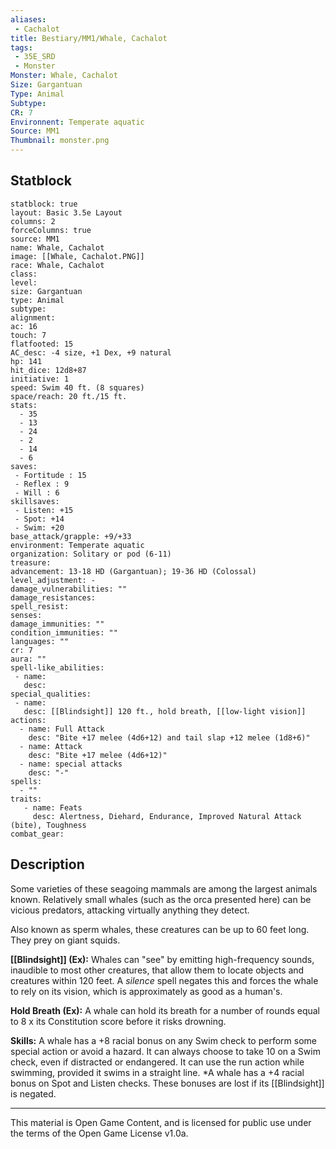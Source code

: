 ```yaml
---
aliases:
 - Cachalot
title: Bestiary/MM1/Whale, Cachalot
tags: 
 - 35E_SRD
 - Monster
Monster: Whale, Cachalot
Size: Gargantuan
Type: Animal
Subtype: 
CR: 7
Environnent: Temperate aquatic
Source: MM1
Thumbnail: monster.png
---
```


## Statblock

```statblock
statblock: true
layout: Basic 3.5e Layout
columns: 2
forceColumns: true
source: MM1 
name: Whale, Cachalot
image: [[Whale, Cachalot.PNG]]
race: Whale, Cachalot
class: 
level: 
size: Gargantuan
type: Animal
subtype: 
alignment: 
ac: 16
touch: 7
flatfooted: 15
AC_desc: -4 size, +1 Dex, +9 natural
hp: 141
hit_dice: 12d8+87
initiative: 1
speed: Swim 40 ft. (8 squares)
space/reach: 20 ft./15 ft.
stats:
  - 35
  - 13
  - 24
  - 2
  - 14
  - 6
saves:
 - Fortitude : 15
 - Reflex : 9
 - Will : 6
skillsaves:
 - Listen: +15
 - Spot: +14
 - Swim: +20
base_attack/grapple: +9/+33
environment: Temperate aquatic
organization: Solitary or pod (6-11)
treasure: 
advancement: 13-18 HD (Gargantuan); 19-36 HD (Colossal)
level_adjustment: -
damage_vulnerabilities: ""
damage_resistances: 
spell_resist: 
senses: 
damage_immunities: ""
condition_immunities: ""
languages: ""
cr: 7
aura: ""
spell-like_abilities:
 - name: 
   desc: 
special_qualities:
 - name:
   desc: [[Blindsight]] 120 ft., hold breath, [[low-light vision]]
actions:
  - name: Full Attack
    desc: "Bite +17 melee (4d6+12) and tail slap +12 melee (1d8+6)"
  - name: Attack
    desc: "Bite +17 melee (4d6+12)"
  - name: special attacks
    desc: "-"
spells:
  - ""
traits:
   - name: Feats
     desc: Alertness, Diehard, Endurance, Improved Natural Attack (bite), Toughness
combat_gear:  
```

## Description



Some varieties of these seagoing mammals are among the largest animals known. Relatively small whales (such as the orca presented here) can be vicious predators, attacking virtually anything they detect.

Also known as sperm whales, these creatures can be up to 60 feet long. They prey on giant squids.


**[[Blindsight]] (Ex):** Whales can "see" by emitting high-frequency sounds, inaudible to most other creatures, that allow them to locate objects and creatures within 120 feet. A *silence* spell negates this and forces the whale to rely on its vision, which is approximately as good as a human's.


**Hold Breath (Ex):** A whale can hold its breath for a number of rounds equal to 8 x its Constitution score before it risks drowning.


**Skills:** A whale has a +8 racial bonus on any Swim check to perform some special action or avoid a hazard. It can always choose to take 10 on a Swim check, even if distracted or endangered. It can use the run action while swimming, provided it swims in a straight line. *A whale has a +4 racial bonus on Spot and Listen checks. These bonuses are lost if its [[Blindsight]] is negated.

---

This material is Open Game Content, and is licensed for public use under the terms of the Open Game License v1.0a.
